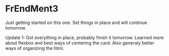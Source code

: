 # FrEndMent3

Just getting started on this one. Set things in place and will continue tomorrow.

Update 1: 
Got everything in place, probably finish it tomorrow. Learned more about flexbox and best ways of centering the card. Also generaly better ways of organizing the html. 
